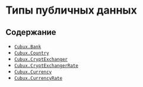 Типы публичных данных
=====================

Содержание
----------

*   [`Cubux.Bank`](bank.md)
*   [`Cubux.Country`](country.md)
*   [`Cubux.CryptExchanger`](crypt-exchanger.md)
*   [`Cubux.CryptExchangerRate`](crypt-exchanger-rate.md)
*   [`Cubux.Currency`](currency.md)
*   [`Cubux.CurrencyRate`](currency-rate.md)
